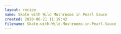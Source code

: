 ```yaml
---
layout: recipe
name: Skate with Wild Mushrooms in Pearl Sauce
created: 2020-06-21 11:19:42
filename: Skate-with-Wild-Mushrooms-in-Pearl-Sauce
---
```

